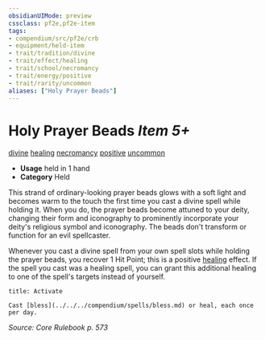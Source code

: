 ```yaml
---
obsidianUIMode: preview
cssclass: pf2e,pf2e-item
tags:
- compendium/src/pf2e/crb
- equipment/held-item
- trait/tradition/divine
- trait/effect/healing
- trait/school/necromancy
- trait/energy/positive
- trait/rarity/uncommon
aliases: ["Holy Prayer Beads"]
---
```

# Holy Prayer Beads *Item 5+*  
[divine](divine.md)  [healing](healing.md)  [necromancy](necromancy.md)  [positive](positive.md)  [uncommon](uncommon.md)  

- **Usage** held in 1 hand
- **Category** Held

This strand of ordinary-looking prayer beads glows with a soft light and becomes warm to the touch the first time you cast a divine spell while holding it. When you do, the prayer beads become attuned to your deity, changing their form and iconography to prominently incorporate your deity's religious symbol and iconography. The beads don't transform or function for an evil spellcaster.

Whenever you cast a divine spell from your own spell slots while holding the prayer beads, you recover 1 Hit Point; this is a positive [healing](healing.md) effect. If the spell you cast was a healing spell, you can grant this additional healing to one of the spell's targets instead of yourself.

```ad-embed-ability
title: Activate

Cast [bless](../../../compendium/spells/bless.md) or heal, each once per day.
```

*Source: Core Rulebook p. 573*
